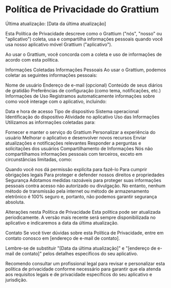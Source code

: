 # Política de Privacidade do Grattium
Última atualização: [Data da última atualização]

Esta Política de Privacidade descreve como o Grattium ("nós", "nosso" ou "aplicativo") coleta, usa e compartilha informações pessoais quando você usa nosso aplicativo móvel Grattium ("aplicativo").

Ao usar o Grattium, você concorda com a coleta e uso de informações de acordo com esta política.

Informações Coletadas
Informações Pessoais
Ao usar o Grattium, podemos coletar as seguintes informações pessoais:

Nome de usuário
Endereço de e-mail (opcional)
Conteúdo de seus diários de gratidão
Preferências de configuração (como tema, notificações, etc.)
Informações de Uso
Registramos automaticamente informações sobre como você interage com o aplicativo, incluindo:

Data e hora de acesso
Tipo de dispositivo
Sistema operacional
Identificação do dispositivo
Atividade no aplicativo
Uso das Informações
Utilizamos as informações coletadas para:

Fornecer e manter o serviço do Grattium
Personalizar a experiência do usuário
Melhorar o aplicativo e desenvolver novos recursos
Enviar atualizações e notificações relevantes
Responder a perguntas e solicitações dos usuários
Compartilhamento de Informações
Nós não compartilhamos informações pessoais com terceiros, exceto em circunstâncias limitadas, como:

Quando você nos dá permissão explícita para fazê-lo
Para cumprir obrigações legais
Para proteger e defender nossos direitos e propriedades
Segurança
Adotamos medidas razoáveis para proteger suas informações pessoais contra acesso não autorizado ou divulgação. No entanto, nenhum método de transmissão pela internet ou método de armazenamento eletrônico é 100% seguro e, portanto, não podemos garantir segurança absoluta.

Alterações nesta Política de Privacidade
Esta política pode ser atualizada periodicamente. A versão mais recente será sempre disponibilizada no aplicativo e indicaremos a data da última atualização.

Contato
Se você tiver dúvidas sobre esta Política de Privacidade, entre em contato conosco em [endereço de e-mail de contato].

Lembre-se de substituir "[Data da última atualização]" e "[endereço de e-mail de contato]" pelos detalhes específicos do seu aplicativo.

Recomendo consultar um profissional legal para revisar e personalizar esta política de privacidade conforme necessário para garantir que ela atenda aos requisitos legais e de privacidade específicos do seu aplicativo e jurisdição.
